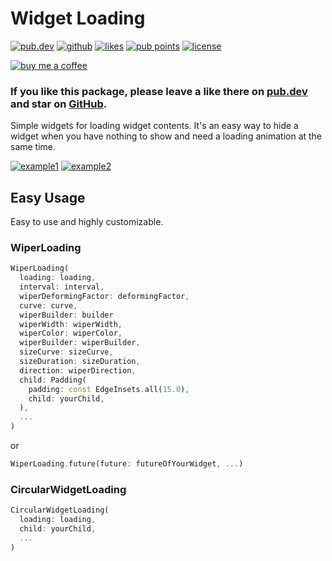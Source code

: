 # Widget Loading

<a href="https://pub.dev/packages/widget_loading"><img src="https://img.shields.io/pub/v/widget_loading.svg?style=flat?logo=dart" alt="pub.dev"></a>
<a href="https://github.com/SplashByte/widget_loading"><img src="https://img.shields.io/static/v1?label=platform&message=flutter&color=1ebbfd" alt="github"></a>
[![likes](https://badges.bar/widget_loading/likes)](https://pub.dev/packages/widget_loading/score)
[![pub points](https://badges.bar/widget_loading/pub%20points)](https://pub.dev/packages/widget_loading/score)
<a href="https://github.com/SplashByte/widget_loading/blob/main/LICENSE"><img src="https://img.shields.io/github/license/SplashByte/widget_loading.svg" alt="license"></a>

[![buy me a coffee](https://www.buymeacoffee.com/assets/img/custom_images/orange_img.png)](https://www.buymeacoffee.com/splashbyte)

### If you like this package, please leave a like there on [pub.dev](https://pub.dev/packages/widget_loading) and star on [GitHub](https://github.com/SplashByte/widget_loading).

Simple widgets for loading widget contents.
It's an easy way to hide a widget when you have nothing to show and need a loading animation at the same time.

[![example1](https://user-images.githubusercontent.com/43761463/109703122-66cd3480-7b95-11eb-9862-dfb45ed96b49.gif)](https://splashbyte.dev/flutter_examples/widget_loading/index.html)
[![example2](https://user-images.githubusercontent.com/43761463/109703129-69c82500-7b95-11eb-8496-2b933772c8c9.gif)](https://splashbyte.dev/flutter_examples/widget_loading/index.html)

## Easy Usage

Easy to use and highly customizable.

### WiperLoading

```dart
WiperLoading(
  loading: loading,
  interval: interval,
  wiperDeformingFactor: deformingFactor,
  curve: curve,
  wiperBuilder: builder
  wiperWidth: wiperWidth,
  wiperColor: wiperColor,
  wiperBuilder: wiperBuilder,
  sizeCurve: sizeCurve,
  sizeDuration: sizeDuration,
  direction: wiperDirection,
  child: Padding(
    padding: const EdgeInsets.all(15.0),
    child: yourChild,
  ),
  ...
)
```

or

```dart
WiperLoading.future(future: futureOfYourWidget, ...)
```

### CircularWidgetLoading

```dart
CircularWidgetLoading(
  loading: loading,
  child: yourChild,
  ...
)
```
